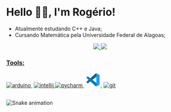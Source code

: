 # Hello 🖖🏻, I'm Rogério!
- Atualmente estudando C++ e Java;
- Cursando Matemática pela Universidade Federal de Alagoas;


<div align="center">
  <a href="https://github.com/rogeri0-filho">
  <img height="180em" src="https://github-readme-stats.vercel.app/api?username=rogeri0-filho&show_icons=true&theme=dark&include_all_commits=true&count_private=true"/>
  <img heigth="180em" src="https://github-readme-stats.vercel.app/api/top-langs/?username=rogeri0-filho&layout=compact&langs_count=16&theme=dark"/>
</div>
  
</p>

<h3 align="left">Tools:</h3>

<p align="left">
  <a href="https://www.arduino.cc/" target="_blank" rel="noreferrer"> <img src="https://cdn.worldvectorlogo.com/logos/arduino-1.svg" alt="arduino" width="40" height="40"/> </a>
  <a href="https://www.jetbrains.com/idea/" target="_blank" rel="noreferrer"> <img src="https://www.jetbrains.com/idea/img/idea-edu.svg" alt="intellij" width="40" height="40"/> </a>
  <a href="https://www.jetbrains.com/" target="_blank" rel="noreferrer"> <img src="https://www.svgrepo.com/show/354237/pycharm.svg" alt="pycharm" width="40" height="40"/> </a>
  <a href="http://code.visualstudio.com"> <img src="https://raw.githubusercontent.com/vscode-icons/vscode-icons/master/icons/file_type_vscode.svg" alt="VSCode" width="40"/> </a>
  <a href="https://git-scm.com/" target="_blank" rel="noreferrer"> <img src="https://www.vectorlogo.zone/logos/git-scm/git-scm-icon.svg" alt="git" width="40" height="40"/> </a>
  
</p>

##

<div>

  ![Snake animation](https://github.com/rogeri0-filho/rogeri0-filho/blob/output/github-contribution-grid-snake.svg)
  
</div>
